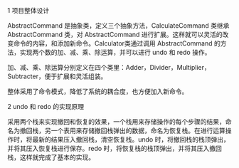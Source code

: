1 项目整体设计

AbstractCommand 是抽象类，定义三个抽象方法，CalculateCommand 类继承 AbstractCommand 类，对 AbstractCommand 进行扩展。这样就可以灵活的改变命令的内容，和添加新命令。Calculator类通过调用 AbstractCommand 的方法，实现两个数的加、减、乘、除运算，并可以进行 undo 和 redo 操作。

加、减、乘、除运算分别定义在四个类里：Adder，Divider，Multiplier，Subtracter，便于扩展和灵活组装。

整体采用了命令模式，降低了系统的耦合度，也方便加入新命令。

2 undo 和 redo 的实现原理

采用两个栈来实现撤回和恢复的效果，一个栈用来存储操作的每个步骤的结果，命名为撤回栈，另一个表用来存储撤回栈弹出的数据，命名为恢复栈。在进行运算操作时，将最新的结果压入撤回栈，清空恢复栈。undo 时，将撤回栈的栈顶弹出，并将其压入恢复栈进行保存。redo 时，将恢复栈的栈顶弹出，并将其压入撤回栈，这样就完成了基本的实现。
